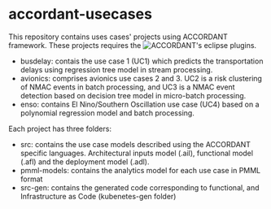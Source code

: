 # accordant-usecases
This repository contains uses cases' projects using ACCORDANT framework. These projects requires the ![ACCORDANT's eclipse plugins](https://github.com/kmilo-castellanos/accordant).

* busdelay: contais the use case 1 (UC1) which predicts the transportation delays using regression tree model in stream processing.
* avionics: comprises avionics use cases 2 and 3. UC2 is a risk clustering of NMAC events in batch processing, and UC3 is a NMAC event detection based on decision tree model in micro-batch processing.
* enso: contains El Nino/Southern Oscillation use case (UC4)  based on a polynomial regression model and batch processing.

Each project has three folders:
* src: contains the use case models described using the ACCORDANT specific languages. Architectural inputs model (.ail), functional model (.afl) and the deployment model (.adl).
* pmml-models: contains the analytics model for each use case in PMML format
* src-gen: contains the generated code corresponding to functional, and Infrastructure as Code (kubenetes-gen folder)